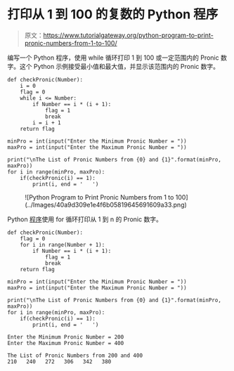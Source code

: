 # 打印从 1 到 100 的复数的 Python 程序

> 原文：<https://www.tutorialgateway.org/python-program-to-print-pronic-numbers-from-1-to-100/>

编写一个 Python 程序，使用 while 循环打印 1 到 100 或一定范围内的 Pronic 数字。这个 Python 示例接受最小值和最大值，并显示该范围内的 Pronic 数字。

```
def checkPronic(Number):
    i = 0
    flag = 0
    while i <= Number:
        if Number == i * (i + 1):
            flag = 1
            break
        i = i + 1
    return flag

minPro = int(input("Enter the Minimum Pronic Number = "))
maxPro = int(input("Enter the Maximum Pronic Number = "))

print("\nThe List of Pronic Numbers from {0} and {1}".format(minPro, maxPro)) 
for i in range(minPro, maxPro):
    if(checkPronic(i) == 1):
        print(i, end = '   ')
```

<figure class="wp-block-image size-large">![Python Program to Print Pronic Numbers from 1 to 100](../Images/40a9d309e1e4f6b05819645691609a33.png)</figure>

Python [程序](https://www.tutorialgateway.org/python-programming-examples/)使用 for 循环打印从 1 到 n 的 Pronic 数字。

```
def checkPronic(Number):
    flag = 0
    for i in range(Number + 1):
        if Number == i * (i + 1):
            flag = 1
            break
    return flag

minPro = int(input("Enter the Minimum Pronic Number = "))
maxPro = int(input("Enter the Maximum Pronic Number = "))

print("\nThe List of Pronic Numbers from {0} and {1}".format(minPro, maxPro)) 
for i in range(minPro, maxPro):
    if(checkPronic(i) == 1):
        print(i, end = '   ')
```

```
Enter the Minimum Pronic Number = 200
Enter the Maximum Pronic Number = 400

The List of Pronic Numbers from 200 and 400
210   240   272   306   342   380 
```